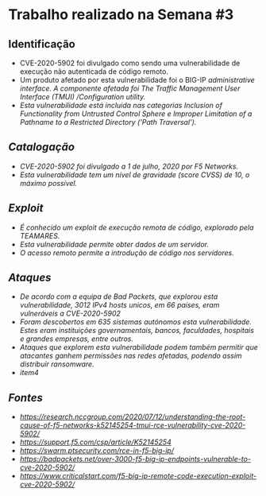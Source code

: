 # Trabalho realizado na Semana #3


## Identificação

 - CVE-2020-5902 foi divulgado como sendo uma vulnerabilidade de execução não autenticada de código remoto.
 - Um produto afetado por esta vulnerabilidade foi o BIG-IP <em>administrative interface<em>. A componente afetada foi <em>The Traffic Management User Interface (TMUI) /Configuration utility<em>.
 - Esta vulnerabilidade está incluida nas categorias <em>Inclusion of Functionality from Untrusted Control Sphere<em> e <em>Improper Limitation of a Pathname to a Restricted Directory ('Path Traversal')<em>.

## Catalogação

- CVE-2020-5902 foi divulgado a 1 de julho, 2020 por F5 Networks.
- Esta vulnerabilidade tem um nível de gravidade (score CVSS) de 10, o máximo possível.

## Exploit

- É conhecido um exploit de execução remota de código, explorado pela <em>TEAMARES<em>.
- Esta vulnerabilidade permite obter dados de um servidor.
- O acesso remoto permite a introdução de código nos servidores.

## Ataques

- De acordo com a equipa de Bad Packets, que explorou esta vulnerabilidade, 3012 IPv4 hosts unicos, em 66 países, eram vulneráveis a CVE-2020-5902 
- Foram descobertos em 635 sistemas autónomos esta vulnerabilidade. Estes eram instituições governamentais, bancos, faculdades, hospitais e grandes empresas, entre outros.
- Ataques que explorem esta vulnerabilidade podem também permitir que atacantes ganhem permissões nas redes afetadas, podendo assim distribuir <em>ransomware<em>.
- item4

## Fontes

- https://research.nccgroup.com/2020/07/12/understanding-the-root-cause-of-f5-networks-k52145254-tmui-rce-vulnerability-cve-2020-5902/
- https://support.f5.com/csp/article/K52145254
- https://swarm.ptsecurity.com/rce-in-f5-big-ip/
- https://badpackets.net/over-3000-f5-big-ip-endpoints-vulnerable-to-cve-2020-5902/
- https://www.criticalstart.com/f5-big-ip-remote-code-execution-exploit-cve-2020-5902/


